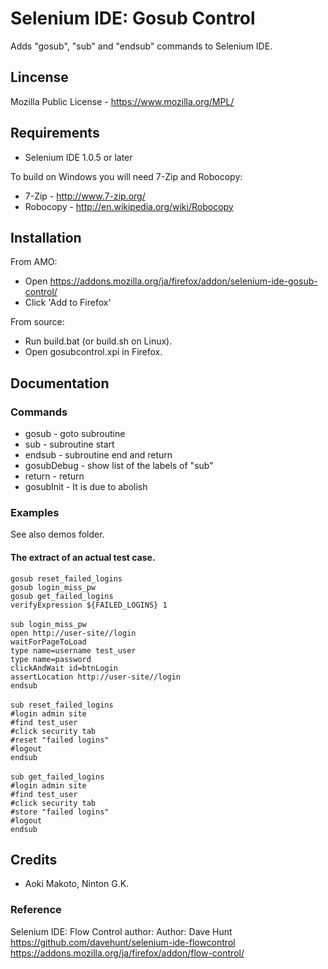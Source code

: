 # Selenium IDE: Gosub Control

Adds "gosub", "sub" and "endsub" commands to Selenium IDE.

## Lincense

Mozilla Public License - https://www.mozilla.org/MPL/

## Requirements

* Selenium IDE 1.0.5 or later
 
To build on Windows you will need 7-Zip and Robocopy:

* 7-Zip - http://www.7-zip.org/
* Robocopy - http://en.wikipedia.org/wiki/Robocopy

## Installation

From AMO:

* Open https://addons.mozilla.org/ja/firefox/addon/selenium-ide-gosub-control/
* Click 'Add to Firefox'

From source:

* Run build.bat (or build.sh on Linux).
* Open gosubcontrol.xpi in Firefox.

## Documentation

### Commands

* gosub - goto subroutine
* sub - subroutine start
* endsub - subroutine end and return
* gosubDebug - show list of the labels of "sub"
* return - return
* gosubInit - It is due to abolish

### Examples

See also demos folder.

#### The extract of an actual test case. 

    gosub reset_failed_logins
    gosub login_miss_pw
    gosub get_failed_logins
    verifyExpression ${FAILED_LOGINS} 1
    　　
    sub login_miss_pw
    open http://user-site//login
    waitForPageToLoad
    type name=username test_user
    type name=password
    clickAndWait id=btnLogin
    assertLocation http://user-site//login
    endsub
    　　
    sub reset_failed_logins
    #login admin site
    #find test_user
    #click security tab
    #reset "failed logins"
    #logout
    endsub
    　　
    sub get_failed_logins
    #login admin site
    #find test_user
    #click security tab
    #store "failed logins"
    #logout
    endsub

## Credits

* Aoki Makoto, Ninton G.K.

### Reference

Selenium IDE: Flow Control
author: Author: Dave Hunt
https://github.com/davehunt/selenium-ide-flowcontrol
https://addons.mozilla.org/ja/firefox/addon/flow-control/

